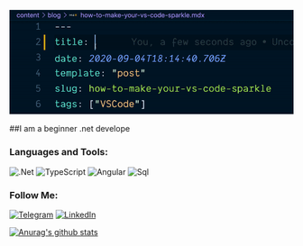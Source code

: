 ![Header](https://github.com/ItIsWayOfLife/ItIsWayOfLife/blob/main/assets/vscode-sparkles-demo.gif)

##I am a beginner .net develope


### Languages and Tools:
![.Net](https://img.shields.io/badge/-.Net-090909?style=for-the-badge&logo=.net&logoColor=E5D3FF)
![TypeScript](https://img.shields.io/badge/-TypeScript-090909?style=for-the-badge&logo=TypeScript&logoColor=E9D54D)
![Angular](https://img.shields.io/badge/-Angular-090909?style=for-the-badge&logo=Angular&logoColor=E5D3FF)
![Sql](https://img.shields.io/badge/-Sql-090909?style=for-the-badge&logo=mysql&logoColor=00648B)

### Follow Me:
[![Telegram](https://img.shields.io/badge/-Telegram-090909?style=for-the-badge&logo=telegram&logoColor=27A0D9)](https://t.me/AntonGunko)
[![LinkedIn](https://img.shields.io/badge/-LinkedIn-090909?style=for-the-badge&logo=linkedin&logoColor=007BB6)](https://www.linkedin.com/in/antongunko/)


[![Anurag's github stats](https://github-readme-stats.vercel.app/api?username=ItIsWayOfLife)](https://github.com/anuraghazra/github-readme-stats&show_icons=true)